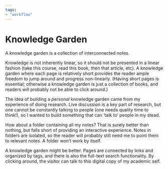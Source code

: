 ```yaml
---
tags: 
- "workflow"
---
```


# Knowledge Garden

A knowledge garden is a collection of interconnected notes.

Knowledge is not inherently linear, so it should not be presented in a linear fashion (take this course, read this book, then that article, etc). A knowledge garden where each page is relatively short provides the reader ample freedom to jump around and progress non-linearly. (Having short pages is essential; otherwise a knowledge garden is just a collection of books, and readers will probably not be able to click around.)

The idea of building a _personal_ knowledge garden came from my experience of doing research. Live discussion is a key part of research, but one cannot be constantly talking to people (one needs quality time to think!), so I wanted to build something that can ‘talk to’ people in my stead. 

How about a folder containing all my notes? That is surely better than nothing, but falls short of providing an interactive experience. Notes in folders are isolated, so the reader will probably still need me to point them to relevant notes. A folder won’t work by itself.

A knowledge garden might be better. Pages are connected by links and organized by tags, and there is also the full-text search functionality. By clicking around, the visitor can talk to this digital copy of my academic self.
